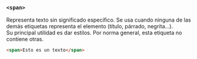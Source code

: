 ### ````<span>````
Representa texto sin significado específico. Se usa cuando ninguna de las demás etiquetas representa el elemento (título, párrado, negrita...).  
Su principal utilidad es dar estilos. Por norma general, esta etiqueta no contiene otras.

````HTML
<span>Esto es un texto</span>
````